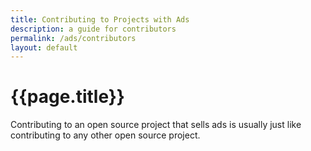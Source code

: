 ```yaml
---
title: Contributing to Projects with Ads
description: a guide for contributors
permalink: /ads/contributors
layout: default
---
```


# {{page.title}}

Contributing to an open source project that sells ads is usually just like contributing to any other open source project.
